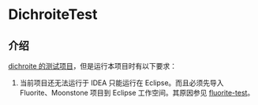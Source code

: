 # DichroiteTest

## 介绍

[ dichroite 的测试项目](https://gitee.com/azurite_y/dichroite)，但是运行本项目时有以下要求：

1. 当前项目还无法运行于 IDEA 只能运行在 Eclipse。而且必须先导入 Fluorite、Moonstone 项目到 Eclipse 工作空间。其原因参见 [fluorite-test](https://gitee.com/azurite_y/fluorite-test)。